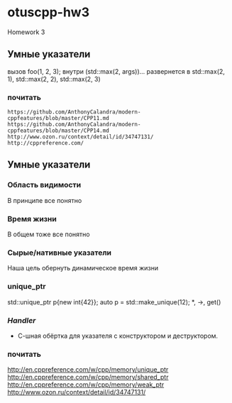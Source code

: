# otuscpp-hw3
Homework 3

## Умные указатели

вызов foo(1, 2, 3);
внутри
(std::max<int>(2, args))...
развернется в
std::max<int>(2, 1), std::max<int>(2, 2),
std::max<int>(2, 3)


### почитать
	https://github.com/AnthonyCalandra/modern-cppfeatures/blob/master/CPP11.md
	https://github.com/AnthonyCalandra/modern-cppfeatures/blob/master/CPP14.md
	http://www.ozon.ru/context/detail/id/34747131/
	http://cppreference.com/


## Умные указатели
### Область видимости
В принципе все понятно
### Время жизни
В общем тоже все понятно
### Сырые/нативные указатели
Наша цель обернуть динамическое время жизни

### unique_ptr
  std::unique_ptr<int> p{new int{42}};
  auto p = std::make_unique<int>(12);
  *, ->, get()

### *Handler*
- С-шная обёртка для указателя с конструктором и деструктором.





### почитать
  http://en.cppreference.com/w/cpp/memory/unique_ptr
  http://en.cppreference.com/w/cpp/memory/shared_ptr
  http://en.cppreference.com/w/cpp/memory/weak_ptr
  http://www.ozon.ru/context/detail/id/34747131/
